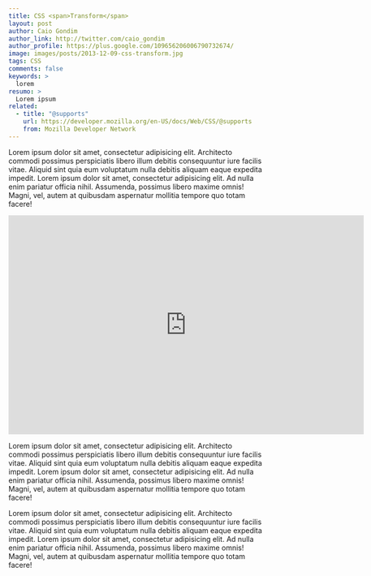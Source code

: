 ```yaml
---
title: CSS <span>Transform</span>
layout: post
author: Caio Gondim
author_link: http://twitter.com/caio_gondim
author_profile: https://plus.google.com/109656206006790732674/
image: images/posts/2013-12-09-css-transform.jpg
tags: CSS
comments: false
keywords: >
  lorem
resumo: >
  Lorem ipsum
related:
  - title: "@supports"
    url: https://developer.mozilla.org/en-US/docs/Web/CSS/@supports
    from: Mozilla Developer Network
---
```


Lorem ipsum dolor sit amet, consectetur adipisicing elit. Architecto commodi
possimus perspiciatis libero illum debitis consequuntur iure facilis vitae.
Aliquid sint quia eum voluptatum nulla debitis aliquam eaque expedita impedit.
Lorem ipsum dolor sit amet, consectetur adipisicing elit. Ad nulla enim pariatur
officia nihil. Assumenda, possimus libero maxime omnis! Magni, vel, autem at
quibusdam aspernatur mollitia tempore quo totam facere!

<iframe
  src="http://localhost:3000/#skew"
  height="432"
  width="700"
  class="img"
  frameborder="0"
></iframe>

Lorem ipsum dolor sit amet, consectetur adipisicing elit. Architecto commodi
possimus perspiciatis libero illum debitis consequuntur iure facilis vitae.
Aliquid sint quia eum voluptatum nulla debitis aliquam eaque expedita impedit.
Lorem ipsum dolor sit amet, consectetur adipisicing elit. Ad nulla enim pariatur
officia nihil. Assumenda, possimus libero maxime omnis! Magni, vel, autem at
quibusdam aspernatur mollitia tempore quo totam facere!

Lorem ipsum dolor sit amet, consectetur adipisicing elit. Architecto commodi
possimus perspiciatis libero illum debitis consequuntur iure facilis vitae.
Aliquid sint quia eum voluptatum nulla debitis aliquam eaque expedita impedit.
Lorem ipsum dolor sit amet, consectetur adipisicing elit. Ad nulla enim pariatur
officia nihil. Assumenda, possimus libero maxime omnis! Magni, vel, autem at
quibusdam aspernatur mollitia tempore quo totam facere!
